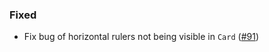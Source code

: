<!--
A new scriv changelog fragment.

Uncomment the section that is right (remove the HTML comment wrapper).
-->

<!--
### Removed

- A bullet item for the Removed category.

-->
<!--
### Added

- A bullet item for the Added category.

-->
<!--
### Changed

- A bullet item for the Changed category.

-->
<!--
### Deprecated

- A bullet item for the Deprecated category.

-->

### Fixed

- Fix bug of horizontal rulers not being visible in `Card` ([#91](https://github.com/mckinsey/vizro/pull/91))


<!--
### Security

- A bullet item for the Security category.

-->